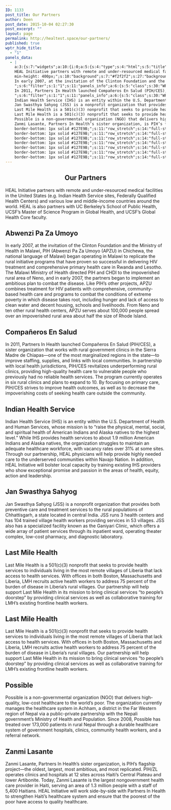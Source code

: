 ```yaml
---
ID: 1133
post_title: Our Partners
author: Deen
post_date: 2015-10-04 02:27:30
post_excerpt: ""
layout: page
permalink: http://healtest.space/our-partners/
published: true
wptr_hide_title:
  - "1"
panels_data:
  - |
    a:3:{s:7:"widgets";a:10:{i:0;a:5:{s:4:"type";s:4:"html";s:5:"title";s:0:"";s:4:"text";s:446:"<h2 style="text-align: center;">Our Partners</h2>
    HEAL Initiative partners with remote and under-resourced medical facilities in the United States (e.g. Indian Health Service sites, Federally Qualified Health Centers) and various low and middle-income countries around the world. HEAL is also partners with UC Berkeley’s School of Public Health, UCSF’s Master of Science Program in Global Health, and UCSF’s Global Health Core faculty.";s:6:"filter";s:1:"1";s:11:"panels_info";a:5:{s:5:"class";s:30:"WP_Widget_Black_Studio_TinyMCE";s:4:"grid";i:0;s:4:"cell";i:0;s:2:"id";i:0;s:5:"style";a:4:{s:10:"widget_css";s:32:"padding: 10%;
    min-height: 400px;";s:10:"background";s:7:"#f2f2f2";s:27:"background_image_attachment";b:0;s:18:"background_display";s:4:"tile";}}}i:1;a:5:{s:4:"type";s:4:"html";s:5:"title";s:0:"";s:4:"text";s:0:"";s:6:"filter";s:1:"1";s:11:"panels_info";a:6:{s:5:"class";s:30:"WP_Widget_Black_Studio_TinyMCE";s:3:"raw";b:0;s:4:"grid";i:0;s:4:"cell";i:1;s:2:"id";i:1;s:5:"style";a:3:{s:10:"widget_css";s:18:"min-height: 400px;";s:27:"background_image_attachment";i:1134;s:18:"background_display";s:5:"cover";}}}i:2;a:5:{s:4:"type";s:4:"html";s:5:"title";s:0:"";s:4:"text";s:1032:"<h2>Abwenzi Pa Za Umoyo</h2>
    In early 2007, at the invitation of the Clinton Foundation and the Ministry of Health in Malawi, PIH (Abwenzi Pa Za Umoyo (APZU) in Chichewa, the national language of Malawi) began operating in Malawi to replicate the rural initiative programs that have proven so successful in delivering HIV treatment and comprehensive primary health care in Rwanda and Lesotho. The Malawi Ministry of Health directed PIH and CHDI to the impoverished rural area of Neno, and in early 2007, the partners began to implement an ambitious plan to combat the disease. Like PIH’s other projects, APZU combines treatment for HIV patients with comprehensive, community-based health care and programs to combat the conditions of extreme poverty in which disease takes root, including hunger and lack of access to clean water and decent housing, schools and livelihoods. From Neno and ten other rural health centers, APZU serves about 100,000 people spread over an impoverished rural area about half the size of Rhode Island.
    ";s:6:"filter";s:1:"1";s:11:"panels_info";a:6:{s:5:"class";s:30:"WP_Widget_Black_Studio_TinyMCE";s:3:"raw";b:0;s:4:"grid";i:1;s:4:"cell";i:1;s:2:"id";i:2;s:5:"style";a:1:{s:18:"background_display";s:4:"tile";}}}i:3;a:5:{s:4:"type";s:4:"html";s:5:"title";s:0:"";s:4:"text";s:760:"<h2>Compañeros En Salud</h2>
    In 2011, Partners In Health launched Compañeros En Salud (PIH/CES), a sister organization that works with rural government clinics in the Sierra Madre de Chiapas—one of the most marginalized regions in the state—to improve staffing, supplies, and links with local communities. In partnership with local health jurisdictions, PIH/CES revitalizes underperforming rural clinics, providing high-quality health care to vulnerable people who previously had no reliable health services. The program currently operates in six rural clinics and plans to expand to 10. By focusing on primary care, PIH/CES strives to improve health outcomes, as well as to decrease the impoverishing costs of seeking health care outside the community.
    ";s:6:"filter";s:1:"1";s:11:"panels_info";a:6:{s:5:"class";s:30:"WP_Widget_Black_Studio_TinyMCE";s:3:"raw";b:0;s:4:"grid";i:2;s:4:"cell";i:1;s:2:"id";i:3;s:5:"style";a:1:{s:18:"background_display";s:4:"tile";}}}i:4;a:5:{s:4:"type";s:4:"html";s:5:"title";s:0:"";s:4:"text";s:800:"<h2>Indian Health Service</h2>
    Indian Health Service (IHS) is an entity within the U.S. Department of Health and Human Services, whose mission is to “raise the physical, mental, social, and spiritual health of American Indians and Alaska natives to the highest level.” While IHS provides health services to about 1.9 million American Indians and Alaska natives, the organization struggles to maintain an adequate healthcare workforce, with vacancy rates over 31% at some sites. Through our partnership, HEAL physicians will help provide highly needed care to the underserved communities within Navajo Nation. In addition, HEAL Initiative will bolster local capacity by training existing IHS providers who show exceptional promise and passion in the areas of health, equity, action and leadership.";s:6:"filter";s:1:"1";s:11:"panels_info";a:6:{s:5:"class";s:30:"WP_Widget_Black_Studio_TinyMCE";s:3:"raw";b:0;s:4:"grid";i:3;s:4:"cell";i:1;s:2:"id";i:4;s:5:"style";a:1:{s:18:"background_display";s:4:"tile";}}}i:5;a:5:{s:4:"type";s:4:"html";s:5:"title";s:0:"";s:4:"text";s:533:"<h2>Jan Swasthya Sahyog</h2>
    Jan Swasthya Sahyog (JSS) is a nonprofit organization that provides both preventive care and treatment services to the rural populations of Chhattisgarh, a state located in central India. JSS runs 3 health centers and has 104 trained village health workers providing services in 53 villages. JSS also has a specialized facility known as the Ganiyari Clinic, which offers a wide array of patient services through its inpatient ward, operating theater complex, low-cost pharmacy, and diagnostic laboratory.";s:6:"filter";s:1:"1";s:11:"panels_info";a:6:{s:5:"class";s:30:"WP_Widget_Black_Studio_TinyMCE";s:3:"raw";b:0;s:4:"grid";i:4;s:4:"cell";i:1;s:2:"id";i:5;s:5:"style";a:1:{s:18:"background_display";s:4:"tile";}}}i:6;a:5:{s:4:"type";s:4:"html";s:5:"title";s:0:"";s:4:"text";s:606:"<h2>Last Mile Health</h2>
    Last Mile Health is a 501(c)(3) nonprofit that seeks to provide health services to individuals living in the most remote villages of Liberia that lack access to health services. With offices in both Boston, Massachusetts and Liberia, LMH recruits active health workers to address 75 percent of the burden of disease in Liberia’s rural villages. Our partnership will help support Last Mile Health in its mission to bring clinical services “to people’s doorstep” by providing clinical services as well as collaborative training for LMH’s existing frontline health workers.";s:6:"filter";s:1:"1";s:11:"panels_info";a:6:{s:5:"class";s:30:"WP_Widget_Black_Studio_TinyMCE";s:3:"raw";b:0;s:4:"grid";i:5;s:4:"cell";i:1;s:2:"id";i:6;s:5:"style";a:1:{s:18:"background_display";s:4:"tile";}}}i:7;a:5:{s:4:"type";s:4:"html";s:5:"title";s:0:"";s:4:"text";s:606:"<h2>Last Mile Health</h2>
    Last Mile Health is a 501(c)(3) nonprofit that seeks to provide health services to individuals living in the most remote villages of Liberia that lack access to health services. With offices in both Boston, Massachusetts and Liberia, LMH recruits active health workers to address 75 percent of the burden of disease in Liberia’s rural villages. Our partnership will help support Last Mile Health in its mission to bring clinical services “to people’s doorstep” by providing clinical services as well as collaborative training for LMH’s existing frontline health workers.";s:6:"filter";s:1:"1";s:11:"panels_info";a:6:{s:5:"class";s:30:"WP_Widget_Black_Studio_TinyMCE";s:3:"raw";b:0;s:4:"grid";i:6;s:4:"cell";i:1;s:2:"id";i:7;s:5:"style";a:1:{s:18:"background_display";s:4:"tile";}}}i:8;a:5:{s:4:"type";s:4:"html";s:5:"title";s:0:"";s:4:"text";s:541:"<h2>Possible</h2>
    Possible is a non-governmental organization (NGO) that delivers high-quality, low-cost healthcare to the world’s poor. The organization currently manages the healthcare system in Achham, a district in the Far Western region of Nepal via a public-private partnership with the Nepali government’s Ministry of Health and Population. Since 2008, Possible has treated over 173,000 patients in rural Nepal through a durable healthcare system of government hospitals, clinics, community health workers, and a referral network.";s:6:"filter";s:1:"1";s:11:"panels_info";a:6:{s:5:"class";s:30:"WP_Widget_Black_Studio_TinyMCE";s:3:"raw";b:0;s:4:"grid";i:7;s:4:"cell";i:1;s:2:"id";i:8;s:5:"style";a:1:{s:18:"background_display";s:4:"tile";}}}i:9;a:5:{s:4:"type";s:4:"html";s:5:"title";s:0:"";s:4:"text";s:605:"<h2>Zanmi Lasante</h2>
    Zanmi Lasante, Partners In Health’s sister organization, is PIH’s flagship project—the oldest, largest, most ambitious, and most replicated. PIH/ZL operates clinics and hospitals at 12 sites across Haiti’s Central Plateau and lower Artibonite. Today, Zanmi Lasante is the largest nongovernment health care provider in Haiti, serving an area of 1.3 million people with a staff of 5,400 Haitians. HEAL Initiative will work side-by-side with Partners In Health to strengthen Haiti’s healthcare system and ensure that the poorest of the poor have access to quality healthcare.";s:6:"filter";s:1:"1";s:11:"panels_info";a:6:{s:5:"class";s:30:"WP_Widget_Black_Studio_TinyMCE";s:3:"raw";b:0;s:4:"grid";i:8;s:4:"cell";i:1;s:2:"id";i:9;s:5:"style";a:1:{s:18:"background_display";s:4:"tile";}}}}s:5:"grids";a:9:{i:0;a:2:{s:5:"cells";i:2;s:5:"style";a:3:{s:11:"row_stretch";s:14:"full-stretched";s:10:"background";s:7:"#ffffff";s:18:"background_display";s:4:"tile";}}i:1;a:2:{s:5:"cells";i:2;s:5:"style";a:4:{s:7:"row_css";s:64:"border-top: 1px solid #127E9B;
    border-bottom: 1px solid #127E9B;";s:11:"row_stretch";s:14:"full-stretched";s:10:"background";s:7:"#ffffff";s:18:"background_display";s:4:"tile";}}i:2;a:2:{s:5:"cells";i:2;s:5:"style";a:4:{s:7:"row_css";s:64:"border-top: 1px solid #127E9B;
    border-bottom: 1px solid #127E9B;";s:11:"row_stretch";s:14:"full-stretched";s:10:"background";s:7:"#ffffff";s:18:"background_display";s:4:"tile";}}i:3;a:2:{s:5:"cells";i:2;s:5:"style";a:4:{s:7:"row_css";s:64:"border-top: 1px solid #127E9B;
    border-bottom: 1px solid #127E9B;";s:11:"row_stretch";s:14:"full-stretched";s:10:"background";s:7:"#ffffff";s:18:"background_display";s:4:"tile";}}i:4;a:2:{s:5:"cells";i:2;s:5:"style";a:4:{s:7:"row_css";s:64:"border-top: 1px solid #127E9B;
    border-bottom: 1px solid #127E9B;";s:11:"row_stretch";s:14:"full-stretched";s:10:"background";s:7:"#ffffff";s:18:"background_display";s:4:"tile";}}i:5;a:2:{s:5:"cells";i:2;s:5:"style";a:4:{s:7:"row_css";s:64:"border-top: 1px solid #127E9B;
    border-bottom: 1px solid #127E9B;";s:11:"row_stretch";s:14:"full-stretched";s:10:"background";s:7:"#ffffff";s:18:"background_display";s:4:"tile";}}i:6;a:2:{s:5:"cells";i:2;s:5:"style";a:3:{s:11:"row_stretch";s:14:"full-stretched";s:10:"background";s:7:"#ffffff";s:18:"background_display";s:4:"tile";}}i:7;a:2:{s:5:"cells";i:2;s:5:"style";a:4:{s:7:"row_css";s:64:"border-top: 1px solid #127E9B;
    border-bottom: 1px solid #127E9B;";s:11:"row_stretch";s:14:"full-stretched";s:10:"background";s:7:"#ffffff";s:18:"background_display";s:4:"tile";}}i:8;a:2:{s:5:"cells";i:2;s:5:"style";a:4:{s:7:"row_css";s:64:"border-top: 1px solid #127E9B;
    border-bottom: 1px solid #127E9B;";s:11:"row_stretch";s:14:"full-stretched";s:10:"background";s:7:"#ffffff";s:18:"background_display";s:4:"tile";}}}s:10:"grid_cells";a:18:{i:0;a:2:{s:4:"grid";i:0;s:6:"weight";d:0.540909090908999967695081068086437880992889404296875;}i:1;a:2:{s:4:"grid";i:0;s:6:"weight";d:0.459090909090999976793767700655735097825527191162109375;}i:2;a:2:{s:4:"grid";i:1;s:6:"weight";d:0.2568181818179999797990831211791373789310455322265625;}i:3;a:2:{s:4:"grid";i:1;s:6:"weight";d:0.7431818181820000202009168788208626210689544677734375;}i:4;a:2:{s:4:"grid";i:2;s:6:"weight";d:0.2568181818179999797990831211791373789310455322265625;}i:5;a:2:{s:4:"grid";i:2;s:6:"weight";d:0.7431818181820000202009168788208626210689544677734375;}i:6;a:2:{s:4:"grid";i:3;s:6:"weight";d:0.2568181818179999797990831211791373789310455322265625;}i:7;a:2:{s:4:"grid";i:3;s:6:"weight";d:0.7431818181820000202009168788208626210689544677734375;}i:8;a:2:{s:4:"grid";i:4;s:6:"weight";d:0.2568181818179999797990831211791373789310455322265625;}i:9;a:2:{s:4:"grid";i:4;s:6:"weight";d:0.7431818181820000202009168788208626210689544677734375;}i:10;a:2:{s:4:"grid";i:5;s:6:"weight";d:0.2568181818179999797990831211791373789310455322265625;}i:11;a:2:{s:4:"grid";i:5;s:6:"weight";d:0.7431818181820000202009168788208626210689544677734375;}i:12;a:2:{s:4:"grid";i:6;s:6:"weight";d:0.2568181818179999797990831211791373789310455322265625;}i:13;a:2:{s:4:"grid";i:6;s:6:"weight";d:0.7431818181820000202009168788208626210689544677734375;}i:14;a:2:{s:4:"grid";i:7;s:6:"weight";d:0.2568181818179999797990831211791373789310455322265625;}i:15;a:2:{s:4:"grid";i:7;s:6:"weight";d:0.7431818181820000202009168788208626210689544677734375;}i:16;a:2:{s:4:"grid";i:8;s:6:"weight";d:0.2568181818179999797990831211791373789310455322265625;}i:17;a:2:{s:4:"grid";i:8;s:6:"weight";d:0.7431818181820000202009168788208626210689544677734375;}}}
---
```

<h2 style="text-align: center;">Our Partners</h2>
HEAL Initiative&nbsp;partners with&nbsp;remote and under-resourced medical facilities in the United States (e.g. Indian Health Service sites, Federally Qualified Health Centers)&nbsp;and various low and middle-income countries around&nbsp;the world. HEAL is also partners with&nbsp;UC Berkeley’s School of Public Health, UCSF’s Master of Science Program in Global Health, and UCSF’s Global Health Core faculty.&nbsp;<h2>Abwenzi Pa Za Umoyo</h2>
In early 2007, at the invitation of the Clinton Foundation and the Ministry of Health in Malawi, PIH (Abwenzi Pa Za Umoyo (APZU) in Chichewa, the national language of Malawi) began operating in Malawi to replicate the rural initiative programs that have proven so successful in delivering HIV treatment and comprehensive primary health care in Rwanda and Lesotho. The Malawi Ministry of Health directed PIH and CHDI to the impoverished rural area of Neno, and in early 2007, the partners began to implement an ambitious plan to combat the disease. Like PIH’s other projects, APZU combines treatment for HIV patients with comprehensive, community-based health care and programs to combat the conditions of extreme poverty in which disease takes root, including hunger and lack of access to clean water and decent housing, schools and livelihoods. From Neno and ten other rural health centers, APZU serves about 100,000 people spread over an impoverished rural area about half the size of Rhode Island.
&nbsp;<h2>Compañeros En Salud</h2>
In 2011, Partners In Health launched Compañeros En Salud (PIH/CES), a sister organization that works with rural government clinics in the Sierra Madre de Chiapas—one of the most marginalized regions in the state—to improve staffing, supplies, and links with local communities. In partnership with local health jurisdictions, PIH/CES revitalizes underperforming rural clinics, providing high-quality health care to vulnerable people who previously had no reliable health services. The program currently operates in six rural clinics and plans to expand to 10. By focusing on primary care, PIH/CES strives to improve health outcomes, as well as to decrease the impoverishing costs of seeking health care outside the community.
&nbsp;<h2>Indian Health Service</h2>
Indian Health Service (IHS) is an entity within the U.S. Department of Health and Human Services, whose mission is to “raise the physical, mental, social, and spiritual health of American Indians and Alaska natives to the highest level.” While IHS provides health services to about 1.9 million American Indians and Alaska natives, the organization struggles to maintain an adequate healthcare workforce, with vacancy rates over 31% at some sites. Through our partnership, HEAL physicians will help provide highly needed care to the underserved communities within Navajo Nation. In addition, HEAL Initiative will bolster local capacity by training existing IHS providers who show exceptional promise and passion in the areas of health, equity, action and leadership.&nbsp;<h2>Jan Swasthya Sahyog</h2>
Jan Swasthya Sahyog (JSS) is a nonprofit organization that provides both preventive care and treatment services to the rural populations of Chhattisgarh, a state located in central India. JSS runs 3 health centers and has 104 trained village health workers providing services in 53 villages. JSS also has a specialized facility known as the Ganiyari Clinic, which offers a wide array of patient services through its inpatient ward, operating theater complex, low-cost pharmacy, and diagnostic laboratory.&nbsp;<h2>Last Mile Health</h2>
Last Mile Health is a 501(c)(3) nonprofit that seeks to provide health services to individuals living in the most remote villages of Liberia that lack access to health services. With offices in both Boston, Massachusetts and Liberia, LMH recruits active health workers to address 75 percent of the burden of disease in Liberia’s rural villages. Our partnership will help support Last Mile Health in its mission to bring clinical services “to people’s doorstep” by providing clinical services as well as collaborative training for LMH’s existing frontline health workers.&nbsp;<h2>Last Mile Health</h2>
Last Mile Health is a 501(c)(3) nonprofit that seeks to provide health services to individuals living in the most remote villages of Liberia that lack access to health services. With offices in both Boston, Massachusetts and Liberia, LMH recruits active health workers to address 75 percent of the burden of disease in Liberia’s rural villages. Our partnership will help support Last Mile Health in its mission to bring clinical services “to people’s doorstep” by providing clinical services as well as collaborative training for LMH’s existing frontline health workers.&nbsp;<h2>Possible</h2>
Possible is a non-governmental organization (NGO) that delivers high-quality, low-cost healthcare to the world’s poor. The organization currently manages the healthcare system in Achham, a district in the Far Western region of Nepal via a public-private partnership with the Nepali government’s Ministry of Health and Population. Since 2008, Possible has treated over 173,000 patients in rural Nepal through a durable healthcare system of government hospitals, clinics, community health workers, and a referral network.&nbsp;<h2>Zanmi Lasante</h2>
Zanmi Lasante, Partners In Health’s sister organization, is PIH’s flagship project—the oldest, largest, most ambitious, and most replicated. PIH/ZL operates clinics and hospitals at 12 sites across Haiti’s Central Plateau and lower Artibonite. Today, Zanmi Lasante is the largest nongovernment health care provider in Haiti, serving an area of 1.3 million people with a staff of 5,400 Haitians. HEAL Initiative will work side-by-side with Partners In Health to strengthen Haiti’s healthcare system and ensure that the poorest of the poor have access to quality healthcare.